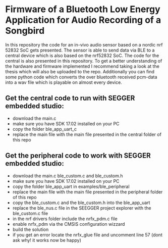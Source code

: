 # Firmware of a Bluetooth Low Energy Application for Audio Recording of a Songbird
In this repository the code for an in-vivo audio sensor based on a nordic nrf 52832 SoC gets presented. The sensor is able to send data via BLE to a  central device which is also based on the nrf52832 SoC. The code for the central is also presented in this repository. 
To get a better understanding of the hardware and firmware implemented I recommend taking a look at the thesis which will also be uploaded to the repo.
Additionally you can find some python code which converts the over bluetooth received pcm-data into a wav file which is playable on almost every device.
## Get the  central code to run with SEGGER embedded studio:
- download the main.c 
- make sure you have SDK 17.02 installed on your PC
- copy the folder ble_app_uart_c 
- replace the main file with the main file presented in the central folder of this repo
## Get the peripheral code to work with SEGGER embedded studio:
- download the main.c ble_custom.c and ble_custom.h
- make sure you have SDK 17.02 installed on your PC
- copy the folder ble_app_uart in examples/ble_peripheral
- replace the main file with the main file presented in the peripheral folder of this repo
- copy the ble_custom.c and the ble_custom.h into the ble_app_uart
- replace the ble_nus.c file in the SEEGGER project explorer with the ble_custom.c file
- in the nrf drivers folder include the nrfx_pdm.c file
- enable nrfx_pdm via the CMSIS configuration wizzard 
- build the solution 
- if you get an error locate the nrfx_glue file and uncomment line 57 (dont ask why! it works now be happy)
